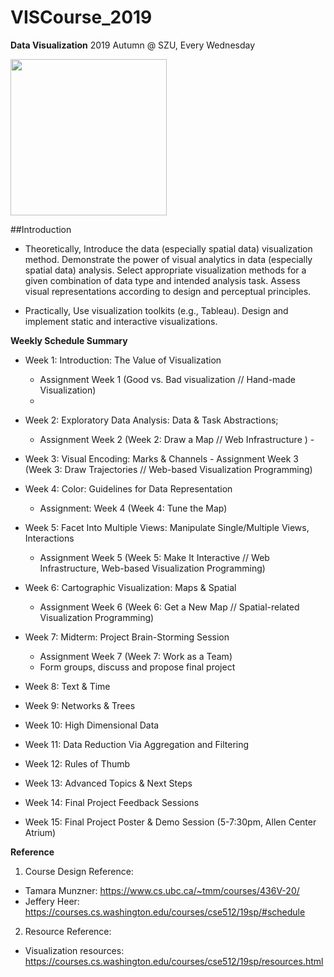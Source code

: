# VISCourse_2019
**Data Visualization** 2019 Autumn @ SZU, Every Wednesday 

<img src="https://github.com/deardeer/VISCourse_2019/blob/master/img/cover.png" height="250">

##Introduction

- Theoretically, Introduce the data (especially spatial data) visualization method. Demonstrate the power of visual analytics in data (especially spatial data) analysis. Select appropriate visualization methods for a given combination of data type and intended analysis task. Assess visual representations according to design and perceptual principles.

- Practically, Use visualization toolkits (e.g., Tableau). Design and implement static and interactive visualizations.

**Weekly Schedule Summary**

- Week 1: Introduction: The Value of Visualization
	- Assignment Week 1 (Good vs. Bad visualization // Hand-made Visualization)
	- 
- Week 2: Exploratory Data Analysis: Data & Task Abstractions; 
	- Assignment Week 2 (Week 2: Draw a Map // Web Infrastructure )	- 
- Week 3: Visual Encoding: Marks & Channels	- Assignment Week 3 (Week 3: Draw Trajectories // Web-based Visualization Programming)

- Week 4: Color: Guidelines for Data Representation
	- Assignment: Week 4 (Week 4: Tune the Map)

- Week 5: Facet Into Multiple Views: Manipulate Single/Multiple Views, Interactions
	- Assignment Week 5 (Week 5: Make It Interactive // Web Infrastructure, Web-based Visualization Programming)
	
- Week 6: Cartographic Visualization: Maps & Spatial 
	- Assignment Week 6 (Week 6: Get a New Map // Spatial-related Visualization Programming)

- Week 7: Midterm: Project Brain-Storming Session
	- Assignment Week 7 (Week 7: Work as a Team)
	- Form groups, discuss and propose final project

- Week 8: Text & Time
- Week 9: Networks & Trees
- Week 10: High Dimensional Data
- Week 11: Data Reduction Via Aggregation and Filtering
- Week 12: Rules of Thumb
- Week 13: Advanced Topics & Next Steps

- Week 14: Final Project Feedback Sessions
- Week 15: Final Project Poster & Demo Session (5-7:30pm, Allen Center Atrium)

**Reference**

1. Course Design Reference:
- Tamara Munzner: https://www.cs.ubc.ca/~tmm/courses/436V-20/
- Jeffery Heer: https://courses.cs.washington.edu/courses/cse512/19sp/#schedule

2. Resource Reference:
- Visualization resources: https://courses.cs.washington.edu/courses/cse512/19sp/resources.html

